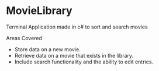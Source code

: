 # MovieLibrary
Terminal Application made in c# to sort and search movies

Areas Covered
- Store data on a new movie.
- Retrieve data on a movie that exists in the library.
- Include search functionality and the ability to edit entries.


